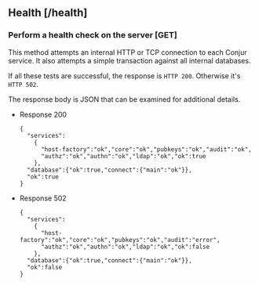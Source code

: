 ## Health [/health]

### Perform a health check on the server [GET]

This method attempts an internal HTTP or TCP connection to each Conjur service.
It also attempts a simple transaction against all internal databases.

If all these tests are successful, the response is `HTTP 200`. Otherwise it's `HTTP 502`.

The response body is JSON that can be examined for additional details.

+ Response 200

    ```
    {
      "services":
        {
          "host-factory":"ok","core":"ok","pubkeys":"ok","audit":"ok",
          "authz":"ok","authn":"ok","ldap":"ok","ok":true
        },
      "database":{"ok":true,"connect":{"main":"ok"}},
      "ok":true
    }
    ```

+ Response 502

    ```
    {
      "services":
        {
          "host-factory":"ok","core":"ok","pubkeys":"ok","audit":"error",
          "authz":"ok","authn":"ok","ldap":"ok","ok":false
        },
      "database":{"ok":true,"connect":{"main":"ok"}},
      "ok":false
    }
    ```

